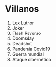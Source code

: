 
# Villanos

1. Lex Luthor
2. Joker
3. Flash Reverso
4. Doomsday
5. Deadshot
6. Pandemia Covid19
7. Guerra mundial
8. Ataque cibernético
